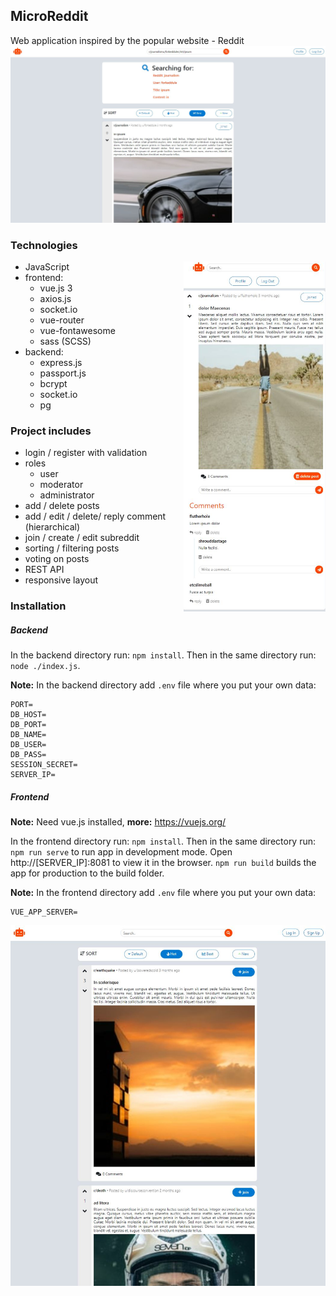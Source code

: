 ## MicroReddit
Web application inspired by the popular website - Reddit
<img src="./.screenshots/2.JPG">

### Technologies
<img align="right" width="45%" src="./.screenshots/3.JPG">

- JavaScript
- frontend:
    - vue.js 3
    - axios.js
    - socket.io
    - vue-router
    - vue-fontawesome
    - sass (SCSS)
- backend:
    - express.js
    - passport.js
    - bcrypt
    - socket.io
    - pg
### Project includes
- login / register with validation
- roles
    - user
    - moderator
    - administrator
- add / delete posts
- add / edit / delete/ reply comment (hierarchical)
- join / create / edit subreddit
- sorting / filtering posts
- voting on posts
- REST API
- responsive layout
### Installation
##### Backend
In the backend directory run: `npm install`. Then in the same directory run: `node ./index.js`.

**Note:** In the backend directory add `.env` file where you put your own data:
```
PORT=
DB_HOST=
DB_PORT=
DB_NAME=
DB_USER=
DB_PASS=
SESSION_SECRET=
SERVER_IP=
```
##### Frontend

**Note:** Need vue.js installed, **more:** https://vuejs.org/

In the frontend directory run: `npm install`. Then in the same directory run: `npm run serve` to run app in development mode. Open http://[SERVER_IP]:8081 to view it in the browser. `npm run build` builds the app for production to the build folder.

**Note:** In the frontend directory add `.env` file where you put your own data: 
```
VUE_APP_SERVER=
```
<img src="./.screenshots/4.JPG">